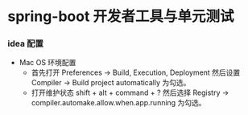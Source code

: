 # spring-boot 开发者工具与单元测试

### idea 配置
* Mac OS 环境配置 
  * 首先打开 Preferences -> Build, Execution, Deployment 然后设置 Compiler -> Build project automatically 为勾选。
  * 打开维护状态 shift + alt + command + ? 然后选择 Registry -> compiler.automake.allow.when.app.running 为勾选。